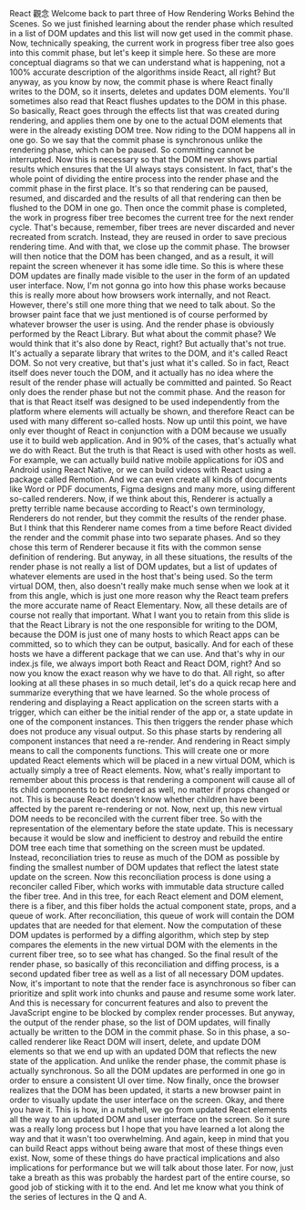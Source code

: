 React 觀念
Welcome back to part three
of How Rendering Works Behind the Scenes.
So we just finished learning about the render phase
which resulted in a list of DOM updates
and this list will now get used in the commit phase.
Now, technically speaking, the current work in progress
fiber tree also goes into this commit phase,
but let's keep it simple here.
So these are more conceptual diagrams
so that we can understand what is happening,
not a 100% accurate description
of the algorithms inside React, all right?
But anyway, as you know by now,
the commit phase is where React finally writes to the DOM,
so it inserts, deletes and updates DOM elements.
You'll sometimes also read
that React flushes updates to the DOM in this phase.
So basically, React goes through the effects list
that was created during rendering,
and applies them one by one to the actual DOM elements
that were in the already existing DOM tree.
Now riding to the DOM happens all in one go.
So we say that the commit phase is synchronous
unlike the rendering phase, which can be paused.
So committing cannot be interrupted.
Now this is necessary so that the DOM
never shows partial results
which ensures that the UI always stays consistent.
In fact, that's the whole point of dividing
the entire process into the render phase
and the commit phase in the first place.
It's so that rendering can be paused, resumed, and discarded
and the results of all that rendering
can then be flushed to the DOM in one go.
Then once the commit phase is completed,
the work in progress fiber tree becomes
the current tree for the next render cycle.
That's because, remember, fiber trees are never discarded
and never recreated from scratch.
Instead, they are reused
in order to save precious rendering time.
And with that, we close up the commit phase.
The browser will then notice that the DOM has been changed,
and as a result, it will repaint the screen
whenever it has some idle time.
So this is where these DOM updates are finally made visible
to the user in the form of an updated user interface.
Now, I'm not gonna go into how this phase works
because this is really more
about how browsers work internally, and not React.
However, there's still one more thing
that we need to talk about.
So the browser paint face that we just mentioned
is of course performed
by whatever browser the user is using.
And the render phase is obviously performed
by the React Library.
But what about the commit phase?
We would think that it's also done by React, right?
But actually that's not true.
It's actually a separate library that writes to the DOM,
and it's called React DOM.
So not very creative, but that's just what it's called.
So in fact, React itself does never touch the DOM,
and it actually has no idea where the result
of the render phase will actually be committed and painted.
So React only does the render phase
but not the commit phase.
And the reason for that is
that React itself was designed to be used independently
from the platform where elements will actually be shown,
and therefore React can be used
with many different so-called hosts.
Now up until this point, we have only ever thought
of React in conjunction with a DOM
because we usually use it to build web application.
And in 90% of the cases,
that's actually what we do with React.
But the truth is
that React is used with other hosts as well.
For example, we can actually build
native mobile applications for iOS and Android
using React Native, or we can build videos with React
using a package called Remotion.
And we can even create all kinds of documents
like Word or PDF documents, Figma designs
and many more, using different so-called renderers.
Now, if we think about this,
Renderer is actually a pretty terrible name
because according to React's own terminology,
Renderers do not render,
but they commit the results of the render phase.
But I think that this Renderer name
comes from a time before React divided
the render and the commit phase into two separate phases.
And so they chose this term of Renderer
because it fits with the common sense
definition of rendering.
But anyway, in all these situations,
the results of the render phase
is not really a list of DOM updates,
but a list of updates of whatever elements
are used in the host that's being used.
So the term virtual DOM, then,
also doesn't really make much sense
when we look at it from this angle,
which is just one more reason why the React team prefers
the more accurate name of React Elementary.
Now, all these details are of course
not really that important.
What I want you to retain from this slide
is that the React Library is not the one responsible
for writing to the DOM,
because the DOM is just one of many hosts
to which React apps can be committed,
so to which they can be output, basically.
And for each of these hosts
we have a different package that we can use.
And that's why in our index.js file,
we always import both React and React DOM, right?
And so now you know the exact reason why we have to do that.
All right, so after looking at all these phases
in so much detail, let's do a quick recap here
and summarize everything that we have learned.
So the whole process of rendering
and displaying a React application on the screen
starts with a trigger, which can either be
the initial render of the app or, a state update
in one of the component instances.
This then triggers the render phase
which does not produce any visual output.
So this phase starts by rendering all component instances
that need a re-render.
And rendering in React simply means
to call the components functions.
This will create one or more updated React elements
which will be placed in a new virtual DOM,
which is actually simply a tree of React elements.
Now, what's really important to remember
about this process is that rendering a component
will cause all of its child components
to be rendered as well,
no matter if props changed or not.
This is because React doesn't know
whether children have been affected
by the parent re-rendering or not.
Now, next up, this new virtual DOM needs to be reconciled
with the current fiber tree.
So with the representation of the elementary
before the state update.
This is necessary because it would be slow and inefficient
to destroy and rebuild the entire DOM tree
each time that something on the screen must be updated.
Instead, reconciliation tries to reuse as much of the DOM
as possible by finding the smallest number
of DOM updates that reflect
the latest state update on the screen.
Now this reconciliation process is done
using a reconciler called Fiber,
which works with immutable data structure
called the fiber tree.
And in this tree, for each React element and DOM element,
there is a fiber, and this fiber holds
the actual component state, props, and a queue of work.
After reconciliation, this queue of work will contain
the DOM updates that are needed for that element.
Now the computation of these DOM updates is performed
by a diffing algorithm, which step by step compares
the elements in the new virtual DOM
with the elements in the current fiber tree,
so to see what has changed.
So the final result of the render phase,
so basically of this reconciliation and diffing process,
is a second updated fiber tree
as well as a list of all necessary DOM updates.
Now, it's important to note
that the render face is asynchronous
so fiber can prioritize and split work into chunks
and pause and resume some work later.
And this is necessary for concurrent features
and also to prevent the JavaScript engine to be blocked
by complex render processes.
But anyway, the output of the render phase,
so the list of DOM updates, will finally actually be written
to the DOM in the commit phase.
So in this phase, a so-called renderer like React DOM
will insert, delete, and update DOM elements
so that we end up with an updated DOM
that reflects the new state of the application.
And unlike the render phase,
the commit phase is actually synchronous.
So all the DOM updates are performed in one go
in order to ensure a consistent UI over time.
Now finally, once the browser realizes
that the DOM has been updated, it starts a new browser paint
in order to visually update
the user interface on the screen.
Okay, and there you have it.
This is how, in a nutshell,
we go from updated React elements all the way
to an updated DOM and user interface on the screen.
So it sure was a really long process
but I hope that you have learned a lot along the way
and that it wasn't too overwhelming.
And again, keep in mind that you can build React apps
without being aware that most of these things even exist.
Now, some of these things do have practical implications
and also implications for performance
but we will talk about those later.
For now, just take a breath
as this was probably the hardest part of the entire course,
so good job of sticking with it to the end.
And let me know what you think
of the series of lectures in the Q and A.